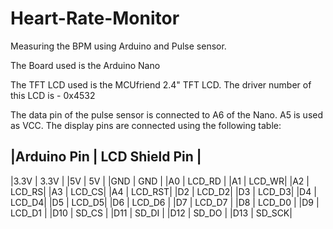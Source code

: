 # Heart-Rate-Monitor
Measuring the BPM using Arduino and Pulse sensor.

The Board used is the Arduino Nano

The TFT LCD used is the MCUfriend 2.4" TFT LCD.
The driver number of this LCD is - 0x4532

The data pin of the pulse sensor is connected to A6 of the Nano. A5 is used as VCC. The display pins are connected using the following table:

|Arduino Pin |	LCD Shield Pin |
 -----------------------------
|3.3V |	3.3V	|
|5V |	5V |
|GND |	GND |
|A0 |	LCD_RD |
|A1 |	LCD_WR|
|A2	| LCD_RS|
|A3 |	LCD_CS|
|A4	| LCD_RST|
|D2 |	LCD_D2|
|D3	| LCD_D3|
|D4 |	LCD_D4|
|D5	| LCD_D5|
|D6 |	LCD_D6 |
|D7	| LCD_D7 |
|D8 |	LCD_D0	|
|D9	| LCD_D1	|
|D10 | SD_CS	|
|D11	| SD_DI	|
|D12 |	SD_DO	|
|D13	| SD_SCK|
